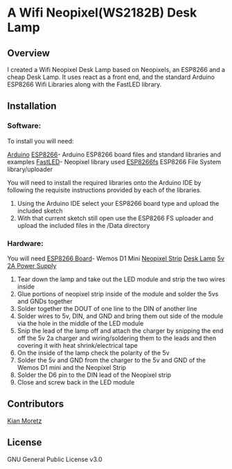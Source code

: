 # A Wifi Neopixel(WS2182B) Desk Lamp

## Overview

I created a Wifi Neopixel Desk Lamp based on Neopixels, an ESP8266 and a cheap Desk Lamp.
It uses react as a front end, and the standard Arduino ESP8266 Wifi Libraries along with the FastLED library.

## Installation

### Software:
To install you will need:

[Arduino](https://www.arduino.cc/)
[ESP8266](https://github.com/esp8266/Arduino)- Arduino ESP8266 board files and standard libraries and examples
[FastLED](https://www.arduino.cc/)- Neopixel library used
[ESP8266fs](https://github.com/esp8266/arduino-esp8266fs-plugin) ESP8266 File System library/uploader

You will need to install the required libraries onto the Arduino IDE by following the requisite instructions provided by each of the libraries.

1. Using the Arduino IDE select your ESP8266 board type and upload the included sketch
2. With that current sketch still open use the ESP8266 FS uploader and upload the included files in the /Data directory

### Hardware:
You will need
[ESP8266 Board](https://www.ebay.com/sch/i.html?_from=R40&_trksid=p2386202.m570.l1313.TR8.TRC1.A0.H0.Xwemos+d1+mini.TRS0&_nkw=wemos+d1+mini&_sacat=0)- Wemos D1 Mini
[Neopixel Strip](https://www.adafruit.com/product/2837)
[Desk Lamp](https://www.walmart.com/ip/Mainstays-LED-Desk-Lamp/49333225)
[5v 2A Power Supply](https://www.adafruit.com/product/1995)

1. Tear down the lamp and take out the LED module and strip the two wires inside
2. Glue portions of neopixel strip inside of the module and solder the 5vs and GNDs together
3. Solder together the DOUT of one line to the DIN of another line
4. Solder wires to 5v, DIN, and GND and bring them out side of the module via the hole in the middle of the LED module
5. Snip the lead of the lamp off and attach the charger by snipping the end off the 5v 2a charger and wiring/soldering them to the leads and then covering it with heat shrink/electrical tape
6. On the inside of the lamp check the polarity of the 5v
7. Solder the 5v and GND from the charger to the 5v and GND of the Wemos D1 mini and the Neopixel Strip
8. Solder the D6 pin to the DIN lead of the Neopixel strip
9. Close and screw back in the LED module

## Contributors
[Kian Moretz]( https://github.com/kmoretz)

## License
GNU General Public License v3.0
